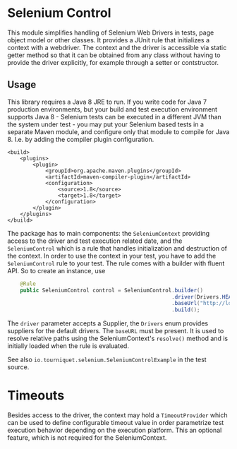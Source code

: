 # Selenium Control
This module simplifies handling of Selenium Web Drivers in tests, page object model or other classes. It provides a 
JUnit rule that initializes a context with a webdriver. The context and the driver is accessible via static getter 
method so that it can be obtained from any class without having to provide the driver explicitly, for example through
a setter or contstructor.

## Usage

This library requires a Java 8 JRE to run. If you write code for Java 7 production environments, but
 your build and test execution environment supports Java 8 - Selenium tests can be executed in a 
 different JVM than the system under test - you may put your Selenium based tests in a separate
 Maven module, and configure only that module to compile for Java 8. I.e. by adding the compiler
 plugin configuration.

    <build>
        <plugins>
            <plugin>
                <groupId>org.apache.maven.plugins</groupId>
                <artifactId>maven-compiler-plugin</artifactId>
                <configuration>
                    <source>1.8</source>
                    <target>1.8</target>
                </configuration>
            </plugin>
        </plugins>
    </build>

The package has to main components: the `SeleniumContext` providing access to the driver and test execution related
date, and the `SeleniumControl` which is a rule that handles initialization and destruction of the context. In order
to use the context in your test, you have to add the `SeleniumControl` rule to your test. The rule comes with a 
builder with fluent API. So to create an instance, use

```java
    @Rule
    public SeleniumControl control = SeleniumControl.builder()
                                                    .driver(Drivers.HEADLESS)
                                                    .baseUrl("http://localhost:80/home")
                                                    .build();
```

The `driver` parameter accepts a Supplier, the `Drivers` enum provides suppliers for the default drivers.
The `baseURL` must be present. It is used to resolve relative paths using the SeleniumContext's `resolve()` method and
is initially loaded when the rule is evaluated.

See also `io.tourniquet.selenium.SeleniumControlExample` in the test source.
   
# Timeouts
Besides access to the driver, the context may hold a `TimeoutProvider` which can be used to define configurable 
timeout value in order parametrize test execution behavior depending on the execution platform. This an optional 
feature, which is not required for the SeleniumContext. 

